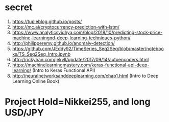 # secret
1) https://tupleblog.github.io/posts/
2) https://mc.ai/cryptocurrency-prediction-with-lstm/
3) https://www.analyticsvidhya.com/blog/2018/10/predicting-stock-price-machine-learningnd-deep-learning-techniques-python/
4) http://philipperemy.github.io/anomaly-detection/
5) https://github.com/JEddy92/TimeSeries_Seq2Seq/blob/master/notebooks/TS_Seq2Seq_Intro.ipynb 
6) http://rickyhan.com/jekyll/update/2017/09/14/autoencoders.html
7) https://machinelearningmastery.com/keras-functional-api-deep-learning/ (Intro to Keras Functional API)
8) http://neuralnetworksanddeeplearning.com/chap1.html (Intro to Deep Learning Online Book)
# Project Hold=Nikkei255, and long USD/JPY  


